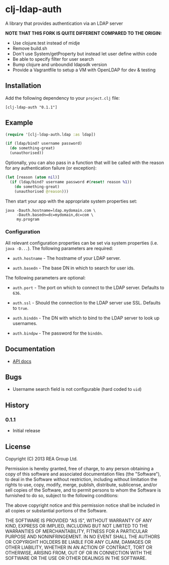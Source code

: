 # clj-ldap-auth

A library that provides authentication via an LDAP server

**NOTE THAT THIS FORK IS QUITE DIFFERENT COMPARED TO THE ORIGIN:**

* Use clojure.test instead of midje
* Remove build.sh
* Don't use System/getProperty but instead let user define within code
* Be able to specify filter for user search
* Bump clojure and unboundid ldapsdk version
* Provide a Vagrantfile to setup a VM with OpenLDAP for dev & testing

## Installation

Add the following dependency to your `project.clj` file:

    [clj-ldap-auth "0.1.1"]

## Example

```clojure
(require '[clj-ldap-auth.ldap :as ldap])

(if (ldap/bind? username password)
  (do something-great)
  (unauthorised))
```

Optionally, you can also pass in a function that will be called with
the reason for any authentication failure (or exception):

```clojure
(let [reason (atom nil)]
  (if (ldap/bind? username password #(reset! reason %1))
    (do something-great)
    (unauthorised @reason)))
```

Then start your app with the appropriate system properties set:

```
java -Dauth.hostname=ldap.mydomain.com \
     -Dauth.basedn=dc=mydomain,dc=com \
     my.program
```

### Configuration

All relevant configuration properties can be set via system properties
(i.e. `java -D...`). The following parameters are required:

 * `auth.hostname` - The hostname of your LDAP server.

 * `auth.basedn` - The base DN in which to search for user ids.

The following parameters are optional:

 * `auth.port` - The port on which to connect to the LDAP server. Defaults to `636`.

 * `auth.ssl` - Should the connection to the LDAP server use SSL. Defaults to `true`.

 * `auth.binddn` - The DN with which to bind to the LDAP server to look up usernames.

 * `auth.bindpw` - The password for the `binddn`.


## Documentation

* [API docs](http://realestate-com-au.github.io/clj-ldap-auth/)


## Bugs

 * Username search field is not configurable (hard coded to `uid`)


## History

### 0.1.1

 * Initial release


## License

Copyright (C) 2013 REA Group Ltd.

Permission is hereby granted, free of charge, to any person obtaining a copy of this software and associated documentation files (the "Software"), to deal in the Software without restriction, including without limitation the rights to use, copy, modify, merge, publish, distribute, sublicense, and/or sell copies of the Software, and to permit persons to whom the Software is furnished to do so, subject to the following conditions:

The above copyright notice and this permission notice shall be included in all copies or substantial portions of the Software.

THE SOFTWARE IS PROVIDED "AS IS", WITHOUT WARRANTY OF ANY KIND, EXPRESS OR IMPLIED, INCLUDING BUT NOT LIMITED TO THE WARRANTIES OF MERCHANTABILITY, FITNESS FOR A PARTICULAR PURPOSE AND NONINFRINGEMENT. IN NO EVENT SHALL THE AUTHORS OR COPYRIGHT HOLDERS BE LIABLE FOR ANY CLAIM, DAMAGES OR OTHER LIABILITY, WHETHER IN AN ACTION OF CONTRACT, TORT OR OTHERWISE, ARISING FROM, OUT OF OR IN CONNECTION WITH THE SOFTWARE OR THE USE OR OTHER DEALINGS IN THE SOFTWARE.
